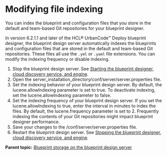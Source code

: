 # Modifying file indexing

You can index the blueprint and configuration files that you store in the default and team-based Git repositories for your blueprint designer.

In version 6.2.1.1 and later of the HCL® UrbanCode™ Deploy blueprint designer, the blueprint design server automatically indexes the blueprints and configuration files that are stored in the default and team-based Git repositories. These files all use the `.yml` or `.yaml` file extensions. You can modify the indexing frequency or disable indexing.

1.   Stop the blueprint design server. See [Starting the blueprint designer, cloud discovery service, and engine](../../com.udeploy.install.doc/topics/start_patterns.md#).
2.   Open the server\_installation\_directory/conf/server/server.properties file. 
3.   Set the indexing behavior of your blueprint design server. By default, the lucene.allowIndexing parameter is set to true. To deactivate indexing, set the lucene.allowIndexing parameter to false.
4.   Set the indexing frequency of your blueprint design server. If you set the lucene.allowIndexing to true, enter the interval in minutes to index the files. By default, the lucene.frequency parameter is set to 2. Frequently indexing the contents of your Git repositories might impact blueprint designer performance.
5.   Save your changes to the /conf/server/server.properties file. 
6.   Restart the blueprint design server. See [Stopping the blueprint designer, cloud discovery service, and engine](../../com.udeploy.install.doc/topics/stop_patterns.md).

**Parent topic:** [Blueprint storage on the blueprint design server](../../com.edt.doc/topics/blueprint_storage.md)

